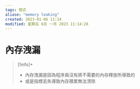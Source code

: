 ```yaml
---
tags: 程式
aliase: "memory leaking"
created: 2023-01-06 11:14
modified: 星期五 6日 一月 2023 11:14:28
---
```

# 內存洩漏
>[!info]+
>- 內存洩漏是因為程序員沒有將不需要的內存釋放所導致的
>- 或是指標丟失導致內存積累無法清除

